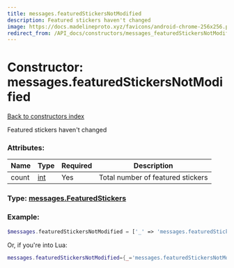 ```yaml
---
title: messages.featuredStickersNotModified
description: Featured stickers haven't changed
image: https://docs.madelineproto.xyz/favicons/android-chrome-256x256.png
redirect_from: /API_docs/constructors/messages_featuredStickersNotModified.html
---
```

# Constructor: messages.featuredStickersNotModified  
[Back to constructors index](index.md)



Featured stickers haven't changed

### Attributes:

| Name     |    Type       | Required | Description |
|----------|---------------|----------|-------------|
|count|[int](../types/int.md) | Yes|Total number of featured stickers|



### Type: [messages.FeaturedStickers](../types/messages.FeaturedStickers.md)


### Example:

```php
$messages.featuredStickersNotModified = ['_' => 'messages.featuredStickersNotModified', 'count' => int];
```  


Or, if you're into Lua:

```lua
messages.featuredStickersNotModified={_='messages.featuredStickersNotModified', count=int}

```


